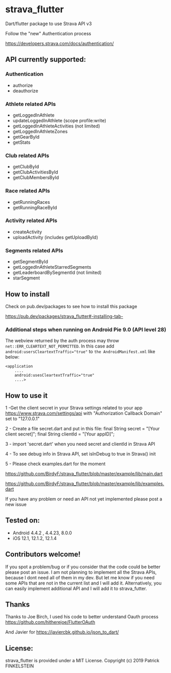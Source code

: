 # strava_flutter

Dart/flutter package to use Strava API v3

Follow the "new" Authentication process

https://developers.strava.com/docs/authentication/



## API currently supported:

### Authentication
- authorize
- deauthorize

### Athlete related APIs
- getLoggedInAthlete
- updateLoggedInAthlete (scope profile:write)
- getLoggedInAthleteActivities (not limited)
- getLoggedInAthleteZones
- getGearById
- getStats 
### Club related APIs
- getClubById
- getClubActivitiesById 
- getClubMembersById 
### Race related APIs
- getRunningRaces
- getRunningRaceById
### Activity related APIs
- createActivity
- uploadActivity (includes getUploadById)
### Segments related APIs
- getSegmentById
- getLoggedInAthleteStarredSegments
- getLeaderboardBySegmentId (not limited)
- starSegment


## How to install
Check on pub.dev/packages to see how to install this package

https://pub.dev/packages/strava_flutter#-installing-tab-

### Additional steps when running on Android Pie 9.0 (API level 28)

The webview returned by the auth process may throw `net::ERR_CLEARTEXT_NOT_PERMITTED`. In this case add `android:usersCleartextTraffic="true"` to `the AndroidManifest.xml` like below:

```
<application
    ....
    android:usesCleartextTraffic="true"
    ....>
 ```


## How to use it

1 -Get the client secret in your Strava settings related to your app https://www.strava.com/settings/api with "Authorization Callback Domain" set to "127.0.0.1"

2  - Create a file secret.dart and put in this file:
final String secret = "[Your client secret]";
final String clientId = "[Your appID]";

3 - import 'secret.dart' when you need secret and clientId in Strava API

4 - To see debug info in Strava API, set isInDebug to true in Strava() init

5 - Please check examples.dart for the moment

https://github.com/BirdyF/strava_flutter/blob/master/example/lib/main.dart

https://github.com/BirdyF/strava_flutter/blob/master/example/lib/examples.dart


If you have any problem or need an API not yet implemented please post a new issue


## Tested on:
- Android 4.4.2 , 4.4.23, 8.0.0
- iOS 12.1, 12.1.2, 12.1.4


## Contributors welcome!
If you spot a problem/bug or if you consider that the code could be better please post an issue.
I am not planning to implement all the Strava APIs, because I dont need all of them in my dev.
But let me know if you need some APIs that are not in the current list and I will add it.
Alternatively, you can easily implement additional API and I will add it to strava_futter.


## Thanks 

Thanks to Joe Birch, I used his code to better understand Oauth process
https://github.com/hitherejoe/FlutterOAuth

And Javier for https://javiercbk.github.io/json_to_dart/


## License:
strava_flutter is provided under a MIT License. Copyright (c) 2019 Patrick FINKELSTEIN
